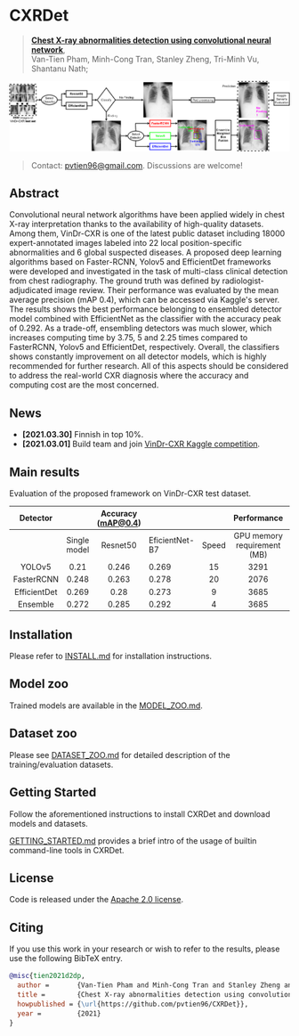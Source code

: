 # CXRDet
> [**Chest X-ray abnormalities detection using convolutional neural network**](https://drive.google.com/drive/folders/1yylqLDt59O3vxGkRRzVQaaS0zut6Cdg9?usp=sharing),            
> Van-Tien Pham, Minh-Cong Tran, Stanley Zheng, Tri-Minh Vu, Shantanu Nath;        

![](readme/proposedFramework.png)

> Contact: [pvtien96@gmail.com](mailto:pvtien96@gmail.com). Discussions are welcome!

## Abstract
Convolutional neural network algorithms have been applied widely in chest X-ray interpretation thanks to the availability of high-quality datasets. Among them, VinDr-CXR is one of the latest public dataset including 18000 expert-annotated images labeled into 22 local position-specific abnormalities and 6 global suspected diseases. A proposed deep learning algorithms based on Faster-RCNN, Yolov5 and EfficientDet frameworks were developed and investigated in the task of multi-class clinical detection from chest radiography. The ground truth was defined by radiologist-adjudicated image review. Their performance was evaluated by the mean average precision (mAP 0.4), which can be accessed via Kaggle's server. The results shows the best performance belonging to ensembled detector model combined with EfficientNet as the classifier with the accuracy peak of 0.292. As a trade-off, ensembling detectors was much slower, which increases computing time by 3.75, 5 and 2.25 times compared to FasterRCNN, Yolov5 and EfficientDet, respectively. Overall, the classifiers shows constantly improvement on all detector models, which is highly recommended for further research. All of this aspects should be considered to address the real-world CXR diagnosis where the accuracy and computing cost are the most concerned.

## News
- **[2021.03.30]** Finnish in top 10%.
- **[2021.03.01]** Build team and join [VinDr-CXR Kaggle competition](https://www.kaggle.com/c/vinbigdata-chest-xray-abnormalities-detection).


## Main results

Evaluation of the proposed framework on VinDr-CXR test dataset.

|   Detector   |              | Accuracy (mAP@0.4) |                |       |         Performance         |                      |
|:------------:|:------------:|:------------------:|----------------|:-----:|:---------------------------:|:--------------------:|
|              | Single model |      Resnet50      | EficientNet-B7 | Speed | GPU memory requirement (MB) | Training time (hour) |
| YOLOv5       |     0.21     |        0.246       |      0.269     |   15  |             3291            |           7          |
| FasterRCNN   |     0.248    |        0.263       |      0.278     |   20  |             2076            |          9.5         |
| EfficientDet |     0.269    |        0.28        |      0.273     |   9   |             3685            |          12          |
| Ensemble     |     0.272    |        0.285       |      0.292     |   4   |             3685            |         30.5         |


## Installation

Please refer to [INSTALL.md](readme/INSTALL.md) for installation instructions.

## Model zoo

Trained models are available in the [MODEL_ZOO.md](readme/MODEL_ZOO.md).

## Dataset zoo

Please see [DATASET_ZOO.md](readme/DATASET_ZOO.md) for detailed description of the training/evaluation datasets.

## Getting Started

Follow the aforementioned instructions to install CXRDet and download models and datasets.

[GETTING_STARTED.md](readme/GETTING_STARTED.md) provides a brief intro of the usage of builtin command-line tools in CXRDet.

## License

Code is released under the [Apache 2.0 license](LICENSE).

## Citing

If you use this work in your research or wish to refer to the results, please use the following BibTeX entry.

```BibTeX
@misc{tien2021d2dp,
  author =       {Van-Tien Pham and Minh-Cong Tran and Stanley Zheng and Tri-Minh Vu and Shantanu Nath},
  title =        {Chest X-ray abnormalities detection using convolutional neural network},
  howpublished = {\url{https://github.com/pvtien96/CXRDet}},
  year =         {2021}
}
```

